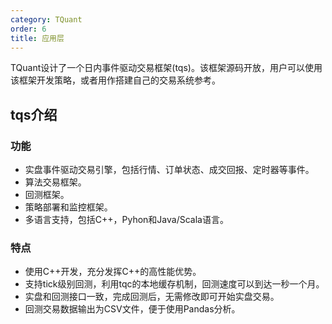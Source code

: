 ```yaml
---
category: TQuant
order: 6
title: 应用层
---
```


TQuant设计了一个日内事件驱动交易框架(tqs)。该框架源码开放，用户可以使用该框架开发策略，或者用作搭建自己的交易系统参考。

## tqs介绍

### 功能

- 实盘事件驱动交易引擎，包括行情、订单状态、成交回报、定时器等事件。
- 算法交易框架。
- 回测框架。
- 策略部署和监控框架。
- 多语言支持，包括C++，Pyhon和Java/Scala语言。

### 特点

- 使用C++开发，充分发挥C++的高性能优势。
- 支持tick级别回测，利用tqc的本地缓存机制，回测速度可以到达一秒一个月。
- 实盘和回测接口一致，完成回测后，无需修改即可开始实盘交易。
- 回测交易数据输出为CSV文件，便于使用Pandas分析。

